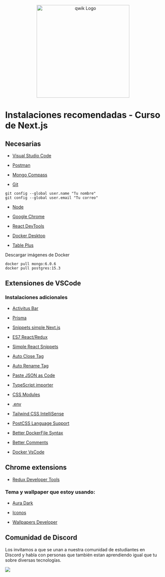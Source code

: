 <p align="center">
  <a href="https://nextjs.org/" target="blank"><img src="https://devtalles.com/images/next-github.png" width="300" alt="qwik Logo" /></a>
</p>

# Instalaciones recomendadas - Curso de Next.js

## Necesarias

- [Visual Studio Code](https://code.visualstudio.com/)

- [Postman](https://www.postman.com/downloads/)

- [Mongo Compass](https://www.mongodb.com/try/download/compass)

- [Git](https://git-scm.com/)

```
git config --global user.name "Tu nombre"
git config --global user.email "Tu correo"
```

- [Node](https://nodejs.org/es/)

- [Google Chrome](https://www.google.com.mx/intl/es-419/chrome/?brand=CHBD&gclid=Cj0KCQiAtrnuBRDXARIsABiN-7AAMm13Ae3KDIib46Laxfe6tzD_w4yvDdpq5XsPw1eNlOkZ_0-3x3IaAvLEEALw_wcB&gclsrc=aw.ds)

- [React DevTools](https://react.dev/learn/react-developer-tools)

- [Docker Desktop](https://www.docker.com/get-started)

- [Table Plus](https://tableplus.com/)

Descargar imágenes de Docker

```
docker pull mongo:6.0.6
docker pull postgres:15.3
```

## Extensiones de VSCode

### Instalaciones adicionales

- [Activitus Bar](https://marketplace.visualstudio.com/items?itemName=Gruntfuggly.activitusbar)

- [Prisma](https://marketplace.visualstudio.com/items?itemName=Prisma.prisma)

- [Snippets simple Next.js](https://marketplace.visualstudio.com/items?itemName=yuzu.snippets-next-13)

- [ES7 React/Redux](https://marketplace.visualstudio.com/items?itemName=dsznajder.es7-react-js-snippets)

- [Simple React Snippets](https://marketplace.visualstudio.com/items?itemName=burkeholland.simple-react-snippets)

- [Auto Close Tag](https://marketplace.visualstudio.com/items?itemName=formulahendry.auto-close-tag)

- [Auto Rename Tag](https://marketplace.visualstudio.com/items?itemName=formulahendry.auto-rename-tag)

- [Paste JSON as Code](https://marketplace.visualstudio.com/items?itemName=quicktype.quicktype)

- [TypeScript importer](https://marketplace.visualstudio.com/items?itemName=pmneo.tsimporter)

- [CSS Modules](https://marketplace.visualstudio.com/items?itemName=clinyong.vscode-css-modules)

- [.env](https://marketplace.visualstudio.com/items?itemName=mikestead.dotenv)

- [Tailwind CSS IntelliSense](https://marketplace.visualstudio.com/items?itemName=bradlc.vscode-tailwindcss)

- [PostCSS Language Support](https://marketplace.visualstudio.com/items?itemName=csstools.postcss)

- [Better DockerFile Syntax](https://marketplace.visualstudio.com/items?itemName=jeff-hykin.better-dockerfile-syntax)

- [Better Comments](https://marketplace.visualstudio.com/items?itemName=aaron-bond.better-comments)

- [Docker VsCode](https://marketplace.visualstudio.com/items?itemName=ms-azuretools.vscode-docker)

## Chrome extensions

- [Redux Developer Tools](https://chrome.google.com/webstore/detail/redux-devtools/lmhkpmbekcpmknklioeibfkpmmfibljd/related)

### Tema y wallpaper que estoy usando:

- [Aura Dark](https://marketplace.visualstudio.com/items?itemName=DaltonMenezes.aura-theme)

- [Iconos](https://marketplace.visualstudio.com/items?itemName=PKief.material-icon-theme)

- [Wallpapers Developer](https://drive.google.com/drive/folders/1ItU8rbSGJjnh2USOBGwaCo9nYKifPJ6m?usp=sharing)

## Comunidad de Discord

Los invitamos a que se unan a nuestra comunidad de estudiantes en Discord y habla con personas que también estan aprendiendo igual que tu sobre diversas tecnologías.

<a href="https://discord.gg/KySgxtdKv6" target="blank">
<img src="https://files.cdn.thinkific.com/cdn-cgi/image/width=1920,dpr=3,onerror=redirect/file_uploads/643563/images/c4f/52b/ecc/HOME-BANNER-COMUNIDAD-discord.jpg">
</a>
